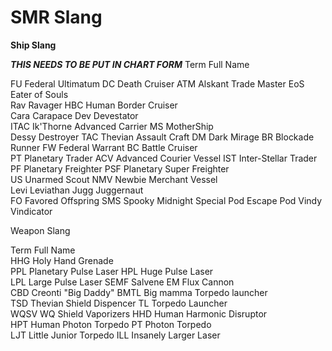 <!-- TITLE: SMR Slang -->
<!-- SUBTITLE: A quick summary of SMR Slang -->

# SMR Slang

**Ship Slang**

***THIS NEEDS TO BE PUT IN CHART FORM***
Term	Full Name	

FU	Federal Ultimatum 
DC	Death Cruiser
ATM	Alskant Trade Master
EoS	Eater of Souls	
Rav	Ravager
HBC	Human Border Cruiser	
Cara	Carapace
Dev	Devestator	
ITAC	Ik'Thorne Advanced Carrier
MS	MotherShip	
Dessy	Destroyer
TAC	Thevian Assault Craft
DM	Dark Mirage
BR	Blockade Runner	
FW	Federal Warrant
BC	Battle Cruiser	
PT	Planetary Trader
ACV	Advanced Courier Vessel	
IST	Inter-Stellar Trader
PF	Planetary Freighter
PSF	Planetary Super Freighter	
US	Unarmed Scout
NMV	Newbie Merchant Vessel	
Levi	Leviathan
Jugg	Juggernaut	
FO	Favored Offspring
SMS	Spooky Midnight Special	
Pod	Escape Pod
Vindy	Vindicator

Weapon Slang

Term	Full Name	
HHG	Holy Hand Grenade	
PPL	Planetary Pulse Laser
HPL	Huge Pulse Laser	
LPL	Large Pulse Laser
SEMF	Salvene EM Flux Cannon	
CBD	Creonti "Big Daddy"
BMTL	Big mamma Torpedo launcher	
TSD	Thevian Shield Dispencer
TL	Torpedo Launcher	
WQSV	WQ Shield Vaporizers
HHD	Human Harmonic Disruptor	
HPT	Human Photon Torpedo
PT	Photon Torpedo	
LJT	Little Junior Torpedo
ILL	Insanely Larger Laser
